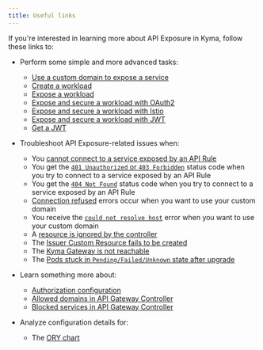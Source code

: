 ```yaml
---
title: Useful links
---
```


If you're interested in learning more about API Exposure in Kyma, follow these links to:

- Perform some simple and more advanced tasks:
  - [Use a custom domain to expose a service](../../../03-tutorials/00-api-exposure/apix-01-own-domain.md)
  - [Create a workload](../../../03-tutorials/00-api-exposure/apix-02-create-workload.md)
  - [Expose a workload](../../../03-tutorials/00-api-exposure/apix-02-expose-workload-apigateway.md)
  - [Expose and secure a workload with OAuth2](../../../03-tutorials/00-api-exposure/apix-03-expose-and-secure-workload-oauth2.md)
  - [Expose and secure a workload with Istio](../../../03-tutorials/00-api-exposure/apix-05-expose-and-secure-workload-istio.md)
  - [Expose and secure a workload with JWT](../../../03-tutorials/00-api-exposure/apix-05-expose-and-secure-workload-jwt.md)
  - [Get a JWT](../../../03-tutorials/00-api-exposure/apix-04-get-jwt.md)
  
- Troubleshoot API Exposure-related issues when:

  - You [cannot connect to a service exposed by an API Rule](../../../04-operation-guides/troubleshooting/api-exposure/apix-01-apigateway-connect-api-rule.md)
  - You get the [`401 Unauthorized` or `403 Forbidden`](../../../04-operation-guides/troubleshooting/api-exposure/apix-02-401-unauthorized-403-forbidden.md) status code when you try to connect to a service exposed by an API Rule
  - You get the [`404 Not Found`](../../../04-operation-guides/troubleshooting/api-exposure/apix-03-404-not-found.md) status code when you try to connect to a service exposed by an API Rule
  - [Connection refused](../../../04-operation-guides/troubleshooting/api-exposure/apix-04-dns-mgt-connection-refused.md) errors occur when you want to use your custom domain
  - You receive the [`could not resolve host`](../../../04-operation-guides/troubleshooting/api-exposure/apix-05-dns-mgt-could-not-resolve-host.md) error when you want to use your custom domain
  - A [resource is ignored by the controller](../../../04-operation-guides/troubleshooting/api-exposure/apix-06-dns-mgt-resource-ignored.md)
  - The [Issuer Custom Resource fails to be created](../../../04-operation-guides/troubleshooting/api-exposure/apix-07-cert-mgt-issuer-not-created.md)
  - The [Kyma Gateway is not reachable](../../../04-operation-guides/troubleshooting/api-exposure/apix-08-gateway-not-reachable.md)
  - The [Pods stuck in `Pending/Failed/Unknown` state after upgrade](../../../04-operation-guides/troubleshooting/api-exposure/apix-09-upgrade-sidecar-proxy.md)

- Learn something more about:

  - [Authorization configuration](../../../05-technical-reference/apix-01-config-authorizations-apigateway.md)
  - [Allowed domains in API Gateway Controller](../../../05-technical-reference/apix-02-whitelisted-domains.md)
  - [Blocked services in API Gateway Controller](../../../05-technical-reference/apix-03-blacklisted-services.md)

- Analyze configuration details for:

  - The [ORY chart](../../../05-technical-reference/00-configuration-parameters/apix-02-ory-chart.md)

